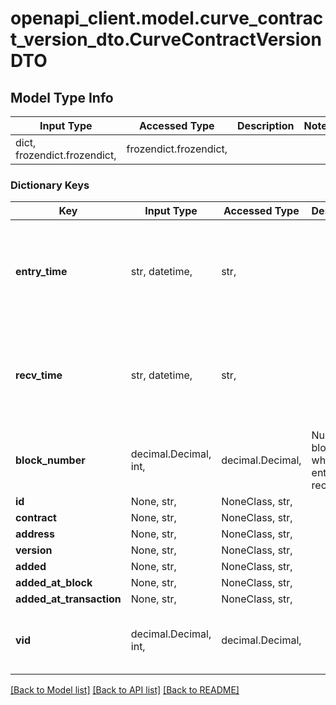 # openapi_client.model.curve_contract_version_dto.CurveContractVersionDTO

## Model Type Info
Input Type | Accessed Type | Description | Notes
------------ | ------------- | ------------- | -------------
dict, frozendict.frozendict,  | frozendict.frozendict,  |  | 

### Dictionary Keys
Key | Input Type | Accessed Type | Description | Notes
------------ | ------------- | ------------- | ------------- | -------------
**entry_time** | str, datetime,  | str,  |  | [optional] value must conform to RFC-3339 date-time
**recv_time** | str, datetime,  | str,  |  | [optional] value must conform to RFC-3339 date-time
**block_number** | decimal.Decimal, int,  | decimal.Decimal,  | Number of block in which entity was recorded. | [optional] value must be a 64 bit integer
**id** | None, str,  | NoneClass, str,  |  | [optional] 
**contract** | None, str,  | NoneClass, str,  |  | [optional] 
**address** | None, str,  | NoneClass, str,  |  | [optional] 
**version** | None, str,  | NoneClass, str,  |  | [optional] 
**added** | None, str,  | NoneClass, str,  |  | [optional] 
**added_at_block** | None, str,  | NoneClass, str,  |  | [optional] 
**added_at_transaction** | None, str,  | NoneClass, str,  |  | [optional] 
**vid** | decimal.Decimal, int,  | decimal.Decimal,  |  | [optional] value must be a 64 bit integer

[[Back to Model list]](../../README.md#documentation-for-models) [[Back to API list]](../../README.md#documentation-for-api-endpoints) [[Back to README]](../../README.md)

